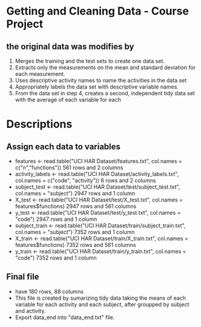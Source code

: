 Getting and Cleaning Data - Course Project
==========================================

## the original data was modifies by

1.	Merges the training and the test sets to create one data set.
2.	Extracts only the measurements on the mean and standard deviation for each measurement. 
3.	Uses descriptive activity names to name the activities in the data set
4.	Appropriately labels the data set with descriptive variable names. 
5.	From the data set in step 4, creates a second, independent tidy data set with the average of each variable for each 

# Descriptions

## Assign each data to variables
* features <- read.table("UCI HAR Dataset/features.txt", col.names = c("n","functions")) 561 rows and 2 columns
* activity_labels <- read.table("UCI HAR Dataset/activity_labels.txt", col.names = c("code", "activity")) 6 rows and 2 columns
* subject_test <- read.table("UCI HAR Dataset/test/subject_test.txt", col.names = "subject") 2947 rows and 1 column
* X_test <- read.table("UCI HAR Dataset/test/X_test.txt", col.names = features$functions) 2947 rows and 561 columns
* y_test <- read.table("UCI HAR Dataset/test/y_test.txt", col.names = "code") 2947 rows and 1 column
* subject_train <- read.table("UCI HAR Dataset/train/subject_train.txt", col.names = "subject") 7352 rows and 1 column
* X_train <- read.table("UCI HAR Dataset/train/X_train.txt", col.names = features$functions) 7352 rows and 561 columns
* y_train <- read.table("UCI HAR Dataset/train/y_train.txt", col.names = "code") 7352 rows and 1 column

## Final file 
* have 180 rows, 88 columns 
* This file is created by sumarizing tidy data taking the means of each variable for each activity and each subject, after groupped by subject and activity.
* Export data_end into "data_end.txt"  file.

